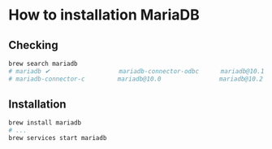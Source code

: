 # How to installation MariaDB

## Checking

```bash
brew search mariadb
# mariadb ✔                   mariadb-connector-odbc      mariadb@10.1                mariadb@10.3
# mariadb-connector-c         mariadb@10.0                mariadb@10.2
```

## Installation

```bash
brew install mariadb
# ...
brew services start mariadb
```
